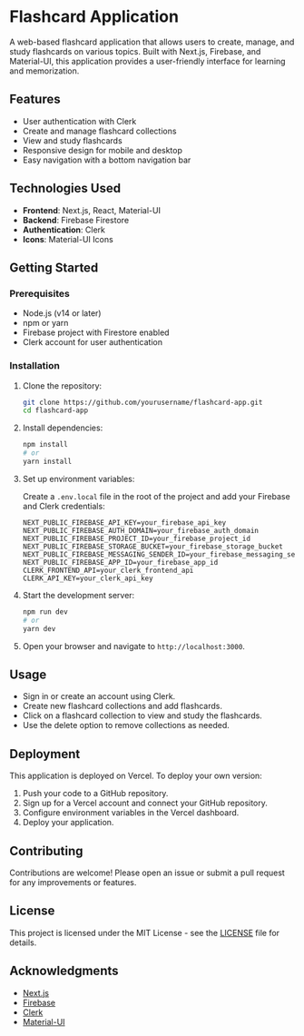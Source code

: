# Flashcard Application

A web-based flashcard application that allows users to create, manage, and study flashcards on various topics. Built with Next.js, Firebase, and Material-UI, this application provides a user-friendly interface for learning and memorization.

## Features

- User authentication with Clerk
- Create and manage flashcard collections
- View and study flashcards
- Responsive design for mobile and desktop
- Easy navigation with a bottom navigation bar

## Technologies Used

- **Frontend**: Next.js, React, Material-UI
- **Backend**: Firebase Firestore
- **Authentication**: Clerk
- **Icons**: Material-UI Icons

## Getting Started

### Prerequisites

- Node.js (v14 or later)
- npm or yarn
- Firebase project with Firestore enabled
- Clerk account for user authentication

### Installation

1. Clone the repository:

   ```bash
   git clone https://github.com/yourusername/flashcard-app.git
   cd flashcard-app
   ```

2. Install dependencies:

   ```bash
   npm install
   # or
   yarn install
   ```

3. Set up environment variables:

   Create a `.env.local` file in the root of the project and add your Firebase and Clerk credentials:

   ```plaintext
   NEXT_PUBLIC_FIREBASE_API_KEY=your_firebase_api_key
   NEXT_PUBLIC_FIREBASE_AUTH_DOMAIN=your_firebase_auth_domain
   NEXT_PUBLIC_FIREBASE_PROJECT_ID=your_firebase_project_id
   NEXT_PUBLIC_FIREBASE_STORAGE_BUCKET=your_firebase_storage_bucket
   NEXT_PUBLIC_FIREBASE_MESSAGING_SENDER_ID=your_firebase_messaging_sender_id
   NEXT_PUBLIC_FIREBASE_APP_ID=your_firebase_app_id
   CLERK_FRONTEND_API=your_clerk_frontend_api
   CLERK_API_KEY=your_clerk_api_key
   ```

4. Start the development server:

   ```bash
   npm run dev
   # or
   yarn dev
   ```

5. Open your browser and navigate to `http://localhost:3000`.

## Usage

- Sign in or create an account using Clerk.
- Create new flashcard collections and add flashcards.
- Click on a flashcard collection to view and study the flashcards.
- Use the delete option to remove collections as needed.

## Deployment

This application is deployed on Vercel. To deploy your own version:

1. Push your code to a GitHub repository.
2. Sign up for a Vercel account and connect your GitHub repository.
3. Configure environment variables in the Vercel dashboard.
4. Deploy your application.

## Contributing

Contributions are welcome! Please open an issue or submit a pull request for any improvements or features.

## License

This project is licensed under the MIT License - see the [LICENSE](LICENSE) file for details.

## Acknowledgments

- [Next.js](https://nextjs.org/)
- [Firebase](https://firebase.google.com/)
- [Clerk](https://clerk.dev/)
- [Material-UI](https://mui.com/)